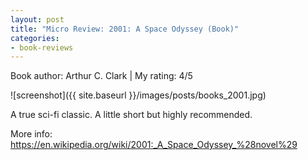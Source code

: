 ```yaml
---
layout: post
title: "Micro Review: 2001: A Space Odyssey (Book)"
categories:
- book-reviews
---
```


<p>Book author: Arthur C. Clark | My rating: 4/5</p>


![screenshot]({{ site.baseurl }}/images/posts/books_2001.jpg)


<p>A true sci-fi classic. A little short but highly recommended.</p>
<p>More info: <a href="https://en.wikipedia.org/wiki/2001:_A_Space_Odyssey_%28novel%29">https://en.wikipedia.org/wiki/2001:_A_Space_Odyssey_%28novel%29</a><p>




